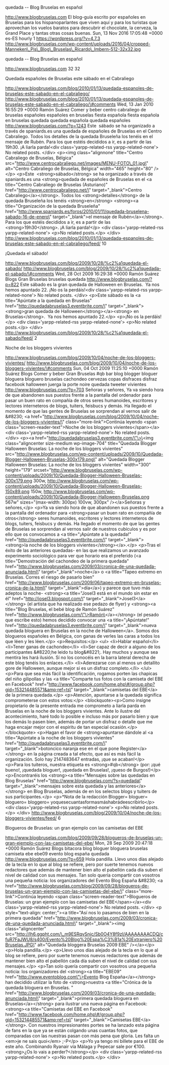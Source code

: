 quedada -- Blog Bruselas en español

http://www.blogbruselas.com El blog-guía escrito por españoles en
Bruselas para los hispanoparlantes que viven aquí y para los turistas
que aprovechan los vuelos baratos para descubrir el chocolate, la
cerveza, la Grand Place y tantas otras cosas buenas. Sun, 13 Nov 2016
17:05:48 +0000 es-ES hourly 1 https://wordpress.org/?v=4.7.3
http://www.blogbruselas.com/wp-content/uploads/2016/04/cropped-Manneken\_Pis\_Blog\_Bruselas\_Ricardo\_Imbern-512-32x32.jpg

quedada -- Blog Bruselas en español

http://www.blogbruselas.com 32 32

Quedada españoles de Bruselas este sábado en el Cabraliego

http://www.blogbruselas.com/blog/2010/01/13/quedada-espanoles-de-bruselas-este-sabado-en-el-cabraliego/
http://www.blogbruselas.com/blog/2010/01/13/quedada-espanoles-de-bruselas-este-sabado-en-el-cabraliego/\#comments
Wed, 13 Jan 2010 16:55:29 +0000 Ramón Suárez Comer y beber centro
cabraliego de bruselas españoles españoles en bruselas fiesta española
fiesta española en bruselas quedada quedada española quedada españoles
http://www.blogbruselas.com/?p=1243 Este  sábado se ha organizado a
través de spaniards.es una quedada de españoles de Bruselas en el Centro
Cabraliego. Todos los detalles de la quedada Bruseleña los tenéis en el
mensaje de Rubén. Para los que estéis decididos a ir, es a partir de las
19h30. ¡A liarla parda!\<div class=\'yarpp-related-rss
yarpp-related-none\'\> No related posts. \</div\> \<p\>\<img
class=\"alignnone\" title=\"Centro Cabraliego de Bruselas, Bélgica\"
src=\"http://www.centrocabraliego.net/images/MENU-FOTO\_01.jpg\"
alt=\"Centro Cabraliego de Bruselas, Bélgica\" width=\"465\"
height=\"80\" /\>\</p\> \<p\>Este  \<strong\>sábado\</strong\> se ha
organizado a través de spaniards.es una \<strong\>quedada de españoles
de Bruselas en el \<a title=\"Centro Cabraliego de Bruselas
(Asturiano)\" href=\"http://www.centrocabraliego.net/\"
target=\"\_blank\"\>Centro Cabraliego\</a\>\</strong\>. Todos los
\<strong\>detalles\</strong\> de la quedada Bruseleña los tenéis
\<strong\>en\</strong\> \<strong\>\<a title=\"Organización de la quedada
Bruseleña\"
href=\"http://www.spaniards.es/foros/2010/01/11/quedada-bruselena-sabado-16-de-enero\"
target=\"\_blank\"\>el mensaje de Rubén\</a\>\</strong\>. Para los que
estéis decididos a ir, es a partir de las \<strong\>19h30\</strong\>. ¡A
liarla parda!\</p\> \<div class=\'yarpp-related-rss
yarpp-related-none\'\> \<p\>No related posts.\</p\> \</div\>
http://www.blogbruselas.com/blog/2010/01/13/quedada-espanoles-de-bruselas-este-sabado-en-el-cabraliego/feed/
10

¡Quedada el sábado!

http://www.blogbruselas.com/blog/2009/10/28/%c2%a1quedada-el-sabado/
http://www.blogbruselas.com/blog/2009/10/28/%c2%a1quedada-el-sabado/\#comments
Wed, 28 Oct 2009 16:29:38 +0000 Ramón Suárez Blogs Gran Bruselas
bruselas quedada http://www.blogbruselas.com/?p=822 Este sábado es la
gran quedada de Halloween en Bruselas.  Ya nos hemos apuntado 22. ¡No os
la perdáis!\<div class=\'yarpp-related-rss yarpp-related-none\'\> No
related posts. \</div\> \<p\>Este sábado es la \<a title=\"Apúntate a la
quedada en Bruselas\" href=\"http://quedadabruselas3.eventbrite.com/\"
target=\"\_blank\"\>\<strong\>gran quedada de
Halloween\</strong\>\</a\>\<strong\> en Bruselas\</strong\>.  Ya nos
hemos apuntado 22.\</p\> \<p\>¡No os la perdáis!\</p\> \<div
class=\'yarpp-related-rss yarpp-related-none\'\> \<p\>No related
posts.\</p\> \</div\>
http://www.blogbruselas.com/blog/2009/10/28/%c2%a1quedada-el-sabado/feed/
2

Noche de los bloggers vivientes

http://www.blogbruselas.com/blog/2009/10/04/noche-de-los-bloggers-vivientes/
http://www.blogbruselas.com/blog/2009/10/04/noche-de-los-bloggers-vivientes/\#comments
Sun, 04 Oct 2009 11:25:10 +0000 Ramón Suárez Blogs Comer y beber Gran
Bruselas \#qb bar blog blogger bloguer bloguera bloguero bruselas
cachondeo cervezas copas disfraces disfraz facebook halloween juerga la
porte noire quedada tweeter vivientes http://www.blogbruselas.com/?p=703
Señoras y señores, Ya va siendo hora de que abandonen sus puestos frente
a la pantalla del ordenador para pasar un buen rato en compañía de otros
seres humanoides, escritores y lectores interneteros de blogs, tuiters,
feisbucs y demás. Ha llegado el momento de que las gentes de Bruselas se
sorprendan al vernos salir de &\#8230; \<a
href=\"http://www.blogbruselas.com/blog/2009/10/04/noche-de-los-bloggers-vivientes/\"
class=\"more-link\"\>Continúa leyendo \<span
class=\"screen-reader-text\"\>Noche de los bloggers
vivientes\</span\>\</a\>\<div class=\'yarpp-related-rss
yarpp-related-none\'\> No related posts. \</div\> \<p\>\<a
href=\"http://quedadabruselas3.eventbrite.com/\"\>\<img
class=\"aligncenter size-medium wp-image-704\" title=\"Quedada Blogger
Halloween Bruselas: La noche de los bloggers vivientes\"
src=\"http://www.blogbruselas.com/wp-content/uploads/2009/10/Quedada-Blogger-Halloween-Bruselas-300x179.png\"
alt=\"Quedada Blogger Halloween Bruselas: La noche de los bloggers
vivientes\" width=\"300\" height=\"179\"
srcset=\"http://www.blogbruselas.com/wp-content/uploads/2009/10/Quedada-Blogger-Halloween-Bruselas-300x179.png
300w,
http://www.blogbruselas.com/wp-content/uploads/2009/10/Quedada-Blogger-Halloween-Bruselas-150x89.png
150w,
http://www.blogbruselas.com/wp-content/uploads/2009/10/Quedada-Blogger-Halloween-Bruselas.png
567w\" sizes=\"(max-width: 300px) 100vw, 300px\" /\>\</a\>Señoras y
señores,\</p\> \<p\>Ya va siendo hora de que abandonen sus puestos
frente a la pantalla del ordenador para \<strong\>pasar un buen rato en
compañía de otros\</strong\> seres humanoides, escritores y lectores
interneteros de blogs, tuiters, feisbucs y demás. Ha llegado el momento
de que las gentes de Bruselas se sorprendan al vernos salir de nuestros
cubículos y es por ello que os convocamos a \<a title=\"¡Apúntate a la
quedada!\" href=\"http://quedadabruselas3.eventbrite.com/\"
target=\"\_blank\"\>\<strong\>la noche de los bloggers
vivientes\</strong\>\</a\>.\</p\> \<p\>Tras el éxito de las anteriores
quedadas- en las que realizamos un avanzado experimento sociológico para
ver que horario era el preferido (\<a title=\"Demostración del cachondeo
de la primera quedada\"
href=\"http://www.blogbruselas.com/2009/03/cronica-de-una-quedada-anunciada.html\"
target=\"\_blank\"\>noche\</a\> o \<a title=\"Tapeo extremo en Bruselas.
Corres el riesgo de pasarlo bien\"
href=\"http://www.blogbruselas.com/2009/06/tapeo-extremo-en-bruselas-cronica-de-la.html\"
target=\"\_blank\"\>día\</a\>) y parece que tuvo más adeptos la noche-
\<strong\>\<a title=\"Josel3 está en el mundo sin estar en él\"
href=\"http://josel3.blogspot.com/\"
target=\"\_blank\"\>Josel3\</a\>\</strong\> (el artista que ha realizado
ese pedazo de flyer) y \<strong\>\<a title=\"Blog Bruselas, el bebé blog
de Ramón Suárez\"
href=\"http://www.blogbruselas.com/\"\>Ramón\</a\>\</strong\> (el pesado
que escribe esto) hemos decidido convocar una \<a title=\"¡Apúntate!\"
href=\"http://quedadabruselas3.eventbrite.com/\"
target=\"\_blank\"\>nueva quedada bloguera en Bruselas en la noche de
Halloween\</a\>. Somos dos blogueros españoles en Bélgica, con ganas de
verles las caras a todos los que léen y les léen.\</p\>
\<p\>Requisitos:\</p\> \<ul\> \<li\>Hablar español\</li\> \<li\>Tener
ganas de cachondeo\</li\> \<li\>Ser capaz de decir a alguno de los
participantes &\#8220;he leido tu blog&\#8221;. Hay muchos y aunque sea
mentira les hará ilusión. Sí no los conocéis en la barra lateral derecha
de este blog tenéis los enlaces.\</li\> \<li\>Aderezarse con al menos un
detallito gore de Halloween, aunque mejor si es un disfraz
completo.\</li\> \</ul\> \<p\>Para que sea más fácil la identificación,
rogamos porten las chapicas del niño gilipollas y las \<a
title=\"Comparte tus fotos con la camiseta del EBE en Facebook\"
href=\"http://www.facebook.com/home.php\#/group.php?gid=153214485571&amp;ref=ts\"
target=\"\_blank\"\>camisetas del EBE\</a\> de la primera quedada.\</p\>
\<p\>Atención, apuntarse a la quedada significa comprometerse con estos
votos:\</p\> \<blockquote\>\<p\>Como insigne propietario de la presente
entrada me comprometo a liarla parda en Bruselas en la noche de los
bloggers vivientes. Ante lo ilustre del acontecimiento, haré todo lo
posible e incluso más por pasarlo bien y que los demás lo pasen bien,
además de portar un disfraz o detalle que me haga encajar mejor con el
espíritu de tan especial ocasión.\</p\>\</blockquote\> \<p\>Hagan el
favor de \<strong\>apuntarse dándole al \<a title=\"Apúntate a la noche
de los bloggers vivientes\"
href=\"http://quedadabruselas3.eventbrite.com/\"
target=\"\_blank\"\>botoncico naranja ese en el que pone
Register\</a\>\</strong\> en la página creada a tal efecto, que así es
más fácil la organización. Solo hay 2147483647 entradas, ¡que se
acaban!\</p\> \<p\>Para los tuiteros, nuestra etiqueta es
\<strong\>\#qb\</strong\> (por: ¡qué bueno!, ¡quedada bloguer!, ¡quedada
en Bruselas!, ¡queso de Burgos!)\</p\> \<p\>Encontraréis los
\<strong\>\<a title=\"Mensajes sobre las quedadas en Blog Bruselas\"
href=\"http://www.blogbruselas.com/?s=quedada\"
target=\"\_blank\"\>mensajes sobre esta quedada y las
anteriores\</a\>\</strong\> en Blog Bruselas, además de en los selectos
blogs y tuiters de sus participantes.\</p\> \<p\>\*Nota de la redacción
Blogger= bloguer= bloguero= bloggero=
yoquesecuantasformasmáshabrádeescribirlo\</p\> \<div
class=\'yarpp-related-rss yarpp-related-none\'\> \<p\>No related
posts.\</p\> \</div\>
http://www.blogbruselas.com/blog/2009/10/04/noche-de-los-bloggers-vivientes/feed/
6

Blogueros de Bruselas: un gran ejemplo con las camisetas del EBE

http://www.blogbruselas.com/blog/2009/09/28/blogueros-de-bruselas-un-gran-ejemplo-con-las-camisetas-del-ebe/
Mon, 28 Sep 2009 20:47:18 +0000 Ramón Suárez Blogs bitacora blog bloguer
bloguera bruselas camiseta ebe ebe09 evento blog españa quedada
http://www.blogbruselas.com/?p=659 Hola pandilla. Llevo unos días
alejado de la tecla en lo que al blog se refiere, pero por suerte
tenemos nuevos redactores que además de mantener bien alto el pabellón
cada día suben el nivel de calidad con sus mensajes. Tan solo quería
compartir con vosotros una pequeña noticia: los organizadores del Evento
Blog España &\#8230; \<a
href=\"http://www.blogbruselas.com/blog/2009/09/28/blogueros-de-bruselas-un-gran-ejemplo-con-las-camisetas-del-ebe/\"
class=\"more-link\"\>Continúa leyendo \<span
class=\"screen-reader-text\"\>Blogueros de Bruselas: un gran ejemplo con
las camisetas del EBE\</span\>\</a\>\<div class=\'yarpp-related-rss
yarpp-related-none\'\> No related posts. \</div\> \<p
style=\"text-align: center;\"\>\<a title=\"Así nos lo pasamos de bien en
la primera quedada\"
href=\"http://www.blogbruselas.com/2009/03/cronica-de-una-quedada-anunciada.html\"
target=\"\_blank\"\>\<img class=\"aligncenter\"
src=\"http://lh6.ggpht.com/\_m9ESRqvSnjc/Sb0O4Y8f9zI/AAAAAAAACDQ/cfuR7FaJWU8/s400/Evento%20Blog%20Espa%C3%B1a%20Extranjero%20Bruselas.JPG\"
alt=\"Quedada bloggera Bruselas 2009 EBE\" /\>\</a\>\</p\> \<p\>Hola
pandilla.\</p\> \<p\>Llevo unos días alejado de la tecla en lo que al
blog se refiere, pero por suerte tenemos nuevos redactores que además de
mantener bien alto el pabellón cada día suben el nivel de calidad con
sus mensajes.\</p\> \<p\>Tan solo quería compartir con vosotros una
pequeña noticia: los organizadores del \<strong\>\<a title=\"EBE09\"
href=\"http://www.eventoblog.com\"\>Evento Blog España\</a\>\</strong\>
han decidido utilizar la foto de \<strong\>nuestra \<a title=\"Crónica
de la quedada bloguera en Bruselas. \"
href=\"http://www.blogbruselas.com/2009/03/cronica-de-una-quedada-anunciada.html\"
target=\"\_blank\"\>primera quedada bloguera en
Bruselas\</a\>\</strong\> para ilustrar una nueva página en Facebook:
\<strong\>\<a title=\"Camisetas del EBE en Facebook\"
href=\"http://www.facebook.com/home.php\#/group.php?gid=153214485571&amp;ref=ts\"
target=\"\_blank\"\>Camisetas EBE\</a\>\</strong\>. Con nuestros
impresionantes portes se ha lanzado esta página de fans en la que ya se
están colgando unas cuantas fotos, que comparadas con las nuestras pasan
con más pena que gloria. Les falta un \<em\>je ne sais quoi\</em\>
;-P\</p\> \<p\>Yo ya tengo mi billete para el EBE de este año.
Combinando Ryanair vía Málaga y Pepecar sale por €100. \<strong\>¿Os lo
vais a perder?\</strong\>\</p\> \<div class=\'yarpp-related-rss
yarpp-related-none\'\> \<p\>No related posts.\</p\> \</div\>
